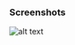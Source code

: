 ### Screenshots

![alt text](https://github.com/andreiseverin/WeaponMod-guns-backup/blob/main/Plugins/wpn_cso_lightsaber/Light%20saber.png?raw=true)
